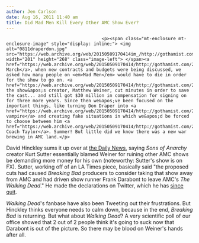 ```yaml
---
author: Jen Carlson
date: Aug 16, 2011 11:40 am
title: Did Mad Men Kill Every Other AMC Show Ever?
---
```


	
										<p><span class="mt-enclosure mt-enclosure-image" style="display: inline;"> <img alt="0811draperdon.jpg" src="https://web.archive.org/web/20150509170414im_/http://gothamist.com/attachments/arts_jen/0811draperdon.jpg" width="201" height="268" class="image-left"> </span><a href="https://web.archive.org/web/20150509170414/http://gothamist.com/2011/03/30/how_many_people_have_to_die_to_make.php">In March</a>, when new contracts and budgets were being discussed, we asked how many people on <em>Mad Men</em> would have to die in order for the show to go on. <a href="https://web.archive.org/web/20150509170414/http://gothamist.com/2011/04/01/mad_men_5.php">Eventually</a>, the show&apos;s creator, Matthew Weiner, cut minutes in order to save the cast... and still got $30 million in compensation for signing on for three more years. Since then we&apos;ve been focused on the important things, like turning Don Draper into <a href="https://web.archive.org/web/20150509170414/http://gothamist.com/2011/06/13/jon_hamm.php">a vampire</a> and creating fake situations in which we&apos;d be forced to choose between him <a href="https://web.archive.org/web/20150509170414/http://gothamist.com/2011/08/08/don_draper_vs_coach_taylor.php">and Coach Taylor</a>. Summer! But little did we know there was a new war brewing in AMC land.</p>

<p>David Hinckley sums it up over at <a href="https://web.archive.org/web/20150509170414/http://www.nydailynews.com/entertainment/tv/2011/08/16/2011-08-16_mad_men_sparks_twitter_argument_between_drama_creator_matt_weiner_sons_of_anarch.html">the Daily News</a>, saying <em>Sons of Anarchy</em> creator Kurt Sutter essentially blamed Weiner for ruining other AMC shows be demanding more money for his own (noteworthy: Sutter&apos;s show is on FX). Sutter, working off of an LA Times piece, basically said &quot;the proposed cuts had caused <em>Breaking Bad</em> producers to consider taking that show away from AMC and had driven show runner Frank Darabont to leave AMC&apos;s <em>The Walking Dead</em>.&quot; He made the declarations on Twitter, which he has <a href="https://web.archive.org/web/20150509170414/http://insidetv.ew.com/2011/08/15/kurt-sutter-quits-twitter/">since quit</a>. </p>

<p><em>Walking Dead</em>&apos;s fanbase have also been Tweeting out their frustrations. But Hinckley thinks everyone needs to calm down, because in the end, <em>Breaking Bad</em> is returning. But what about <em>Walking Dead</em>? A very scientific poll of our office showed that 2 out of 2 people think it&apos;s going to suck now that Darabont is out of the picture. So there may be blood on Weiner&apos;s hands after all.</p>					
										
									
				